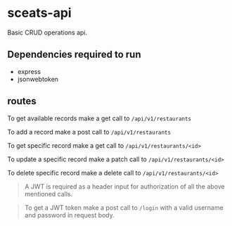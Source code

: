 # sceats-api
Basic CRUD operations api.
## Dependencies required to run
- express
- jsonwebtoken

## routes
To get available records make a get call to ``` /api/v1/restaurants ```

To add a record make a post call to ``` /api/v1/restaurants ```

To get specific record make a get call to ``` /api/v1/restaurants/<id> ```

To update a specific record make a patch call to ``` /api/v1/restaurants/<id> ```

To delete specific record make a delete call to ``` /api/v1/restaurants/<id> ```

> A JWT is required as a header input for authorization of all the above mentioned calls.

> To get a JWT token make a post call to  ``` /login ``` with a valid username and password in request body.

